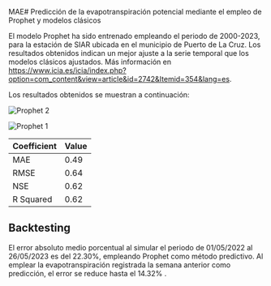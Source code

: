 MAE# Predicción de la evapotranspiración potencial mediante el empleo de Prophet y modelos clásicos

El modelo Prophet ha sido entrenado empleando el periodo de 2000-2023, para la estación de SIAR ubicada en el municipio de Puerto de La Cruz. Los resultados obtenidos indican un mejor ajuste a la serie temporal que los modelos clásicos ajustados. Más información en https://www.icia.es/icia/index.php?option=com_content&view=article&id=2742&Itemid=354&lang=es.

Los resultados obtenidos se muestran a continuación:

![Prophet 2](https://github.com/aledor07/Evapotranspiration_forecasting/assets/86531400/ffea5a01-beba-4f8b-a114-c9b15ba07e81)

![Prophet 1](https://github.com/aledor07/Evapotranspiration_forecasting/assets/86531400/180cab56-da88-450d-a54d-d31d81feadd5)


| **Coefficient** | **Value** |
|-----------------|-----------|
| MAE             | 0.49      |
| RMSE            | 0.64      |
| NSE             | 0.62      |
| R Squared       | 0.62      |

## Backtesting

El error absoluto medio porcentual al simular el periodo de 01/05/2022 al 26/05/2023 es del 22.30%, empleando Prophet como método predictivo. Al emplear la evapotranspiración registrada la semana anterior como predicción, el error se reduce hasta el 14.32% .
